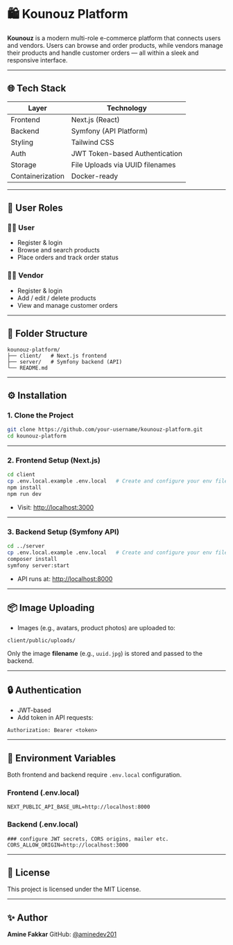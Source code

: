 # 🛍️ Kounouz Platform

**Kounouz** is a modern multi-role e-commerce platform that connects users and vendors. Users can browse and order products, while vendors manage their products and handle customer orders — all within a sleek and responsive interface.

---

## 🌐 Tech Stack

| Layer            | Technology                      |
| ---------------- | ------------------------------- |
| Frontend         | Next.js (React)                 |
| Backend          | Symfony (API Platform)          |
| Styling          | Tailwind CSS                    |
| Auth             | JWT Token-based Authentication  |
| Storage          | File Uploads via UUID filenames |
| Containerization | Docker-ready                    |

---

## 👤 User Roles

### 🧑‍💻 User

* Register & login
* Browse and search products
* Place orders and track order status

### 🧑‍🔧 Vendor

* Register & login
* Add / edit / delete products
* View and manage customer orders

---

## 📁 Folder Structure

```
kounouz-platform/
├── client/   # Next.js frontend
├── server/   # Symfony backend (API)
└── README.md
```

---

## ⚙️ Installation

### 1. Clone the Project

```bash
git clone https://github.com/your-username/kounouz-platform.git
cd kounouz-platform
```

---

### 2. Frontend Setup (Next.js)

```bash
cd client
cp .env.local.example .env.local   # Create and configure your env file
npm install
npm run dev
```

* Visit: [http://localhost:3000](http://localhost:3000)

---

### 3. Backend Setup (Symfony API)

```bash
cd ../server
cp .env.local.example .env.local   # Create and configure your env file
composer install
symfony server:start
```

* API runs at: [http://localhost:8000](http://localhost:8000)

---

## 📦 Image Uploading

* Images (e.g., avatars, product photos) are uploaded to:

```
client/public/uploads/
```

Only the image **filename** (e.g., `uuid.jpg`) is stored and passed to the backend.

---

## 🔒 Authentication

* JWT-based
* Add token in API requests:

```http
Authorization: Bearer <token>
```

---

## 🔐 Environment Variables

Both frontend and backend require `.env.local` configuration.

### Frontend (.env.local)

```env
NEXT_PUBLIC_API_BASE_URL=http://localhost:8000
```

### Backend (.env.local)

```env
### configure JWT secrets, CORS origins, mailer etc.
CORS_ALLOW_ORIGIN=http://localhost:3000
```

---

## 📝 License

This project is licensed under the MIT License.

---

## ✨ Author

**Amine Fakkar**
GitHub: [@aminedev201](https://github.com/aminedev201)
